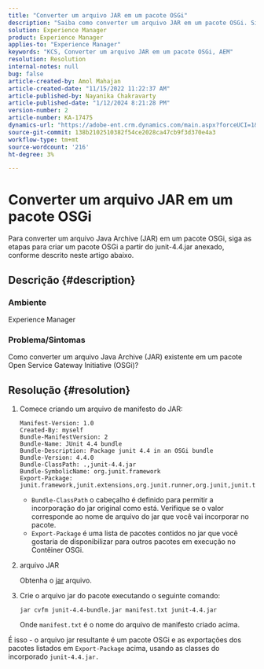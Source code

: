 ```yaml
---
title: "Converter um arquivo JAR em um pacote OSGi"
description: "Saiba como converter um arquivo JAR em um pacote OSGi. Siga o exemplo para criar um pacote OSGi do junit-4.4.jar anexado."
solution: Experience Manager
product: Experience Manager
applies-to: "Experience Manager"
keywords: "KCS, Converter um arquivo JAR em um pacote OSGi, AEM"
resolution: Resolution
internal-notes: null
bug: false
article-created-by: Amol Mahajan
article-created-date: "11/15/2022 11:22:37 AM"
article-published-by: Nayanika Chakravarty
article-published-date: "1/12/2024 8:21:28 PM"
version-number: 2
article-number: KA-17475
dynamics-url: "https://adobe-ent.crm.dynamics.com/main.aspx?forceUCI=1&pagetype=entityrecord&etn=knowledgearticle&id=b50610c9-d764-ed11-9561-6045bd006a22"
source-git-commit: 138b2102510382f54ce2028ca47cb9f3d370e4a3
workflow-type: tm+mt
source-wordcount: '216'
ht-degree: 3%

---
```


# Converter um arquivo JAR em um pacote OSGi


Para converter um arquivo Java Archive (JAR) em um pacote OSGi, siga as etapas para criar um pacote OSGi a partir do junit-4.4.jar anexado, conforme descrito neste artigo abaixo.

## Descrição {#description}


### <b>Ambiente</b>

Experience Manager

### <b>Problema/Sintomas</b>

Como converter um arquivo Java Archive (JAR) existente em um pacote Open Service Gateway Initiative (OSGi)?


## Resolução {#resolution}


1. Comece criando um arquivo de manifesto do JAR:



   ```
   Manifest-Version: 1.0
   Created-By: myself
   Bundle-ManifestVersion: 2
   Bundle-Name: JUnit 4.4 bundle
   Bundle-Description: Package junit 4.4 in an OSGi bundle
   Bundle-Version: 4.4.0
   Bundle-ClassPath: .,junit-4.4.jar
   Bundle-SymbolicName: org.junit.framework
   Export-Package: junit.framework,junit.extensions,org.junit.runner,org.junit,junit.textui
   ```







   - `Bundle-ClassPath` o cabeçalho é definido para permitir a incorporação do jar original como está. Verifique se o valor corresponde ao nome de arquivo do jar que você vai incorporar no pacote.
   - `Export-Package` é uma lista de pacotes contidos no jar que você gostaria de disponibilizar para outros pacotes em execução no Contêiner OSGi.
2. arquivo JAR<br>


   Obtenha o [jar](http://mirrors.ibiblio.org/pub/mirrors/maven2/junit/junit/4.4/junit-4.4.jar) arquivo.
3. Crie o arquivo jar do pacote executando o seguinte comando:<br>


   ```
   jar cvfm junit-4.4-bundle.jar manifest.txt junit-4.4.jar
   ```



   Onde `manifest.txt` é o nome do arquivo de manifesto criado acima.


É isso - o arquivo jar resultante é um pacote OSGi e as exportações dos pacotes listados em `Export-Package` acima, usando as classes do incorporado `junit-4.4.jar.`
